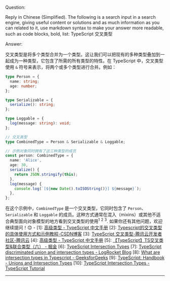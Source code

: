 Question:

Reply in Chinese (Simplified).
The following is a search input in a search engine, giving useful content or solutions and as much information as you can related to it, use markdown syntax to make your answer more readable, such as code blocks, bold, list:
TypeScript 交叉类型

Answer:

交叉类型是将多个类型合并为一个类型。这让我们可以把现有的多种类型叠加到一起成为一种类型，它包含了所需的所有类型的特性。在 TypeScript 中，交叉类型使用 `&` 符号来表示，将两个或多个类型进行合并。例如：

```typescript
type Person = {
  name: string;
  age: number;
};

type Serializable = {
  serialize(): string;
};

type Loggable = {
  log(message: string): void;
};

// 交叉类型
type CombinedType = Person & Serializable & Loggable;

// 示例对象同时拥有了这三种类型的成员
const person: CombinedType = {
  name: 'Alice',
  age: 30,
  serialize() {
    return JSON.stringify(this);
  },
  log(message) {
    console.log(`[${new Date().toISOString()}] ${message}`);
  },
};
```

在这个示例中，`CombinedType` 是一个交叉类型，它同时包含了 `Person`、`Serializable` 和 `Loggable` 的成员。这种方式通常在混入（mixins）或其他不适合典型面向对象模型的地方看到交叉类型的使用<sup>1</sup> <sup>2</sup> <sup>3</sup>. 如果你还有其他问题，欢迎继续提问！😊
\-
\[1]: [高级类型 - TypeScript 中文手册](https://bing.com/search?q=TypeScript+%e4%ba%a4%e5%8f%89%e7%b1%bb%e5%9e%8b)
\[2]: [Typescript的交叉类型的具体使用方式和示例教程-CSDN博客](https://blog.csdn.net/Aria_Miazzy/article/details/131532914)
\[3]: [TypeScript 交叉类型-腾讯云开发者社区-腾讯云](https://cloud.tencent.com/developer/article/1581769)
\[4]: [高级类型 - TypeScript 中文手册](https://typescript.bootcss.com/advanced-types.html)
\[5]: [【TypeScript】TS交叉类型&联合类型（六） - 掘金](https://juejin.cn/post/7181623514355466296)
\[6]: [TypeScript Intersection Types](https://byby.dev/ts-intersection-types)
\[7]: [TypeScript discriminated union and intersection types - LogRocket Blog](https://blog.logrocket.com/understanding-discriminated-union-intersection-types-typescript/)
\[8]: [What are intersection types in Typescript - GeeksforGeeks](https://www.geeksforgeeks.org/what-are-intersection-types-in-typescript/)
\[9]: [TypeScript: Handbook - Unions and Intersection Types](https://www.typescriptlang.org/docs/handbook/unions-and-intersections.html)
\[10]: [TypeScript Intersection Types - TypeScript Tutorial](https://www.typescripttutorial.net/typescript-tutorial/typescript-intersection-types/)

<hr/>


